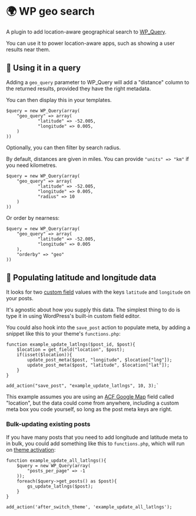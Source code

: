 # 🌍 WP geo search

A plugin to add location-aware geographical search to [WP_Query](https://developer.wordpress.org/reference/classes/wp_query/).

You can use it to power location-aware apps, such as showing a user results near them.

## 🔎 Using it in a query

Adding a `geo_query` parameter to WP_Query will add a "distance" column to the returned results, provided they have the right metadata.

You can then display this in your templates.

```
$query = new WP_Query(array(
    "geo_query" => array(
            "latitude" => -52.005,
            "longitude" => 0.005,
    )
))
```

Optionally, you can then filter by search radius.

By default, distances are given in miles. You can provide `"units" => "km"` if you need kilometres.

```
$query = new WP_Query(array(
    "geo_query" => array(
            "latitude" => -52.005,
            "longitude" => 0.005,
            "radius" => 10
    )
))
```

Or order by nearness:

```
$query = new WP_Query(array(
    "geo_query" => array(
            "latitude" => -52.005,
            "longitude" => 0.005
    ),
    "orderby" => "geo"
))
```

## 📍 Populating latitude and longitude data

It looks for two [custom field](https://wordpress.org/support/article/custom-fields/) values with the keys `latitude` and `longitude` on your posts.

It's agnostic about how you supply this data. The simplest thing to do is type it in using WordPress's built-in custom field editor.

You could also hook into the `save_post` action to populate meta, by adding a snippet like this to your theme's `functions.php`:

```
function example_update_latlngs($post_id, $post){
    $location = get_field("location", $post);
    if(isset($location)){
        update_post_meta($post, "longitude", $location["lng"]);
        update_post_meta($post, "latitude", $location["lat"]);
    }
}

add_action("save_post", "example_update_latlngs", 10, 3);`
```

This example assumes you are using an [ACF Google Map](https://www.advancedcustomfields.com/resources/google-map/) field called "location", but the data could come from anywhere, including a custom meta box you code yourself, so long as the post meta keys are right.

### Bulk-updating existing posts

If you have many posts that you need to add longitude and latitude meta to in bulk, you could add something like this to `functions.php`, which will run on [theme activation](https://developer.wordpress.org/reference/hooks/after_switch_theme/):

```
function example_update_all_latlngs(){
    $query = new WP_Query(array(
        "posts_per_page" => -1
    ));
    foreach($query->get_posts() as $post){
        gs_update_latlngs($post);
    }
}

add_action('after_switch_theme', 'example_update_all_latlngs');
```

